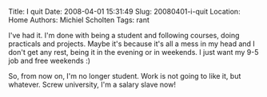 Title: I quit
Date: 2008-04-01 15:31:49
Slug: 20080401-i-quit
Location: Home
Authors: Michiel Scholten
Tags: rant

<p>I've had it. I'm done with being a student and following courses, doing practicals and projects. Maybe it's because it's all a mess in my head and I don't get any rest, being it in the evening or in weekends. I just want my 9-5 job and free weekends :)</p>

<p>So, from now on, I'm no longer student. Work is not going to like it, but whatever. Screw university, I'm a salary slave now!</p>